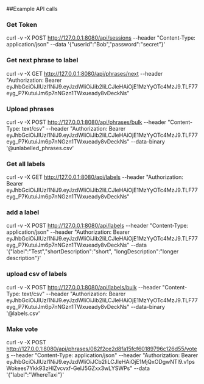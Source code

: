 

##Example API calls

### Get Token
curl -v -X POST http://127.0.0.1:8080/api/sessions --header "Content-Type: application/json" --data '{"userId":"Bob","password":"secret"}'

### Get next phrase to label
curl -v -X GET http://127.0.0.1:8080/api/phrases/next --header "Authorization: Bearer eyJhbGciOiJIUzI1NiJ9.eyJzdWIiOiJib2IiLCJleHAiOjE1MzYyOTc4MzJ9.TLF77eyg_P7KutuiJm6p7nNGzn1TWxueady8vDeckNs"

### Upload phrases
curl -v -X POST http://127.0.0.1:8080/api/phrases/bulk --header "Content-Type: text/csv" --header "Authorization: Bearer eyJhbGciOiJIUzI1NiJ9.eyJzdWIiOiJib2IiLCJleHAiOjE1MzYyOTc4MzJ9.TLF77eyg_P7KutuiJm6p7nNGzn1TWxueady8vDeckNs" --data-binary '@unlabelled_phrases.csv'

### Get all labels
curl -v -X GET http://127.0.0.1:8080/api/labels --header "Authorization: Bearer eyJhbGciOiJIUzI1NiJ9.eyJzdWIiOiJib2IiLCJleHAiOjE1MzYyOTc4MzJ9.TLF77eyg_P7KutuiJm6p7nNGzn1TWxueady8vDeckNs"

### add a label
curl -v -X POST http://127.0.0.1:8080/api/labels --header "Content-Type: application/json" --header "Authorization: Bearer eyJhbGciOiJIUzI1NiJ9.eyJzdWIiOiJib2IiLCJleHAiOjE1MzYyOTc4MzJ9.TLF77eyg_P7KutuiJm6p7nNGzn1TWxueady8vDeckNs" --data '{"label":"Test","shortDescription":"short", "longDescription":"longer description"}'

### upload csv of labels
curl -v -X POST http://127.0.0.1:8080/api/labels/bulk --header "Content-Type: text/csv" --header "Authorization: Bearer eyJhbGciOiJIUzI1NiJ9.eyJzdWIiOiJib2IiLCJleHAiOjE1MzYyOTc4MzJ9.TLF77eyg_P7KutuiJm6p7nNGzn1TWxueady8vDeckNs" --data-binary '@labels.csv'

### Make vote
curl -v -X POST http://127.0.0.1:8080/api/phrases/082f2ce2d8fa15fcf60189796c126d55/votes --header "Content-Type: application/json" --header "Authorization: Bearer eyJhbGciOiJIUzI1NiJ9.eyJzdWIiOiJCb2IiLCJleHAiOjE1MjQxODgwNTl9.v1psWokees7Ykk93zHlZvcvxf-GelJ5GZxx3wLYSWPs" --data '{"label":"WhereTaxi"}'
